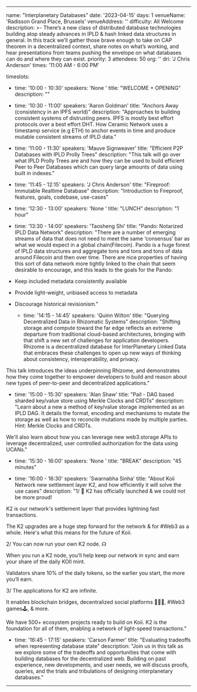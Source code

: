 ---

name: "Interplanetary Databases"
date: '2023-04-15'
days: 1
venueName: 'Radisson Grand Place, Brussels'
venueAddress: ''
difficulty: All Welcome
description: >-
  There’s a new class of distributed database technologies building atop steady advances in IPLD & hash linked data structures in general. In this track we’ll gather those brave enough to take on CAP theorem in a decentralized context, share notes on what’s working, and hear presentations from teams pushing the envelope on what databases can do and where they can exist.
priority: 3
attendees: 50
org: ''
dri: 'J Chris Anderson'
times: '11:00 AM - 6:00 PM'

timeslots:
  - time: '10:00 - 10:30'
    speakers: 'None '
    title: "WELCOME + OPENING"
    description: ""

  - time: '10:30 - 11:00'
    speakers: 'Aaron Goldman'
    title: "Anchors Away (consistency in an IPFS world)"
    description: "Approaches to building consistent systems of distrusting peers. IPFS is mostly best effort protocols over a best effort DHT. How Ceramic Network uses a timestamp service (e.g ETH) to anchor events in time and produce mutable consistent streams of IPLD data."

  - time: '11:00 - 11:30'
    speakers: 'Mauve Signweaver'
    title: "Efficient P2P Databases with IPLD Prolly Trees"
    description: "This talk will go over what IPLD Prolly Trees are and how they can be used to build efficient Peer to Peer Databases which can query large amounts of data using built in indexes."

  - time: '11:45 - 12:15'
    speakers: 'J Chris Anderson'
    title: "Fireproof: Immutable Realtime Database"
    description: "Introduction to Fireproof, features, goals, codebase, use-cases"

  - time: '12:30 - 13:00'
    speakers: 'None '
    title: "LUNCH"
    description: "1 hour"

  - time: '13:30 - 14:00'
    speakers: 'Taosheng Shi'
    title: "Pando: Notarized IPLD Data Network"
    description: "There are a number of emerging streams of data that does not need to meet the same ‘consensus’ bar as what we would expect in a global chain(Filecoin).  Pando is a huge forest of IPLD data structures and aggregate tons and tons and tons of data around Filecoin and then over time. There are nice properties of having this sort of data network more tightly linked to the chain that seem desirable to encourage, and this leads to the goals for the Pando:
* Keep included metadata consistently available
* Provide light-weight, unbiased access to metadata
* Discourage historical revisionism."

  - time: '14:15 - 14:45'
    speakers: 'Quinn Wilton'
    title: "Querying Decentralized Data in Rhizomatic Systems"
    description: "Shifting storage and compute toward the far edge reflects an extreme departure from traditional cloud-based architectures, bringing with that shift a new set of challenges for application developers. Rhizome is a decentralized database for InterPlanetary Linked Data that embraces these challenges to open up new ways of thinking about consistency, interoperability, and privacy. 

This talk introduces the ideas underpinning Rhizome, and demonstrates how they come together to empower developers to build and reason about new types of peer-to-peer and decentralized applications."

  - time: '15:00 - 15:30'
    speakers: 'Alan Shaw'
    title: "Pail - DAG based sharded key/value store using Merkle Clocks and CRDTs"
    description: "Learn about a new a method of key/value storage implemented as an IPLD DAG. It details the format, encoding and mechanisms to mutate the storage as well as how to reconcile mutations made by multiple parties. Hint: Merkle Clocks and CRDTs.

We'll also learn about how you can leverage new web3.storage APIs to leverage decentralized, user controlled authorization for the data using UCANs."

  - time: '15:30 - 16:00'
    speakers: 'None '
    title: "BREAK"
    description: "45 minutes"

  - time: '16:00 - 16:30'
    speakers: 'Swarnabha  Sinha'
    title: "About Koii Network new  settlement layer K2, and how efficiently it will solve the use cases"
    description: "1/ 📣 K2 has officially launched & we could not be more proud! 

K2 is our network's settlement layer that provides lightning fast transactions.

The K2 upgrades are a huge step forward for the network & for #Web3 as a whole. Here's what this means for the future of Koii.

2/ You can now run your own K2 node. ☊

When you run a K2 node, you’ll help keep our network in sync and earn your share of the daily KOII mint. 

Validators share 10% of the daily tokens, so the earlier you start, the more you’ll earn.




3/ The applications for K2 are infinite.

It enables blockchain bridges, decentralized social platforms 👩🏽‍💻, #Web3 games🕹, & more. 

We have 500+ ecosystem projects ready to build on Koii. K2 is the foundation for all of them, enabling a network of light-speed transactions."

  - time: '16:45 - 17:15'
    speakers: 'Carson Farmer'
    title: "Evaluating tradeoffs when representing database state"
    description: "Join us in this talk as we explore some of the tradeoffs and opportunities that come with building databases for the decentralized web. Building on past experience, new developments, and user needs, we will discuss proofs, queries, and the trials and tribulations of designing interplanetary databases."

---
